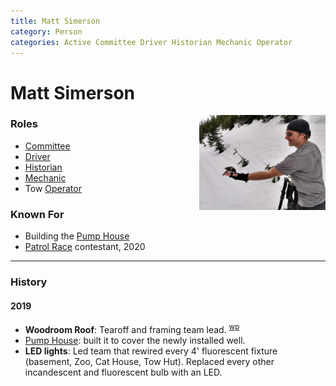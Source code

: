 ```yaml
---
title: Matt Simerson
category: Person
categories: Active Committee Driver Historian Mechanic Operator
---
```

# Matt Simerson
<img src="img/2020%20Matt%20Simerson.jpeg" align="right" style="width: 40%;" alt="photo of Matt feeding a gray jay">

### Roles
- [Committee](Committee)
- [Driver](Driver)
- [Historian](Historian)
- [Mechanic](Mechanic)
- Tow [Operator](Operator)

### Known For
- Building the [Pump House](Pump-House)
- [Patrol Race](Patrol-Race) contestant, 2020


---
### History
#### 2019

- **Woodroom Roof**: Tearoff and framing team lead. <sup>[wp][]</sup>
- [Pump House](Pump-House): built it to cover the newly installed well.
- **LED lights**: Led team that rewired every 4' fluorescent fixture (basement, Zoo, Cat House, Tow Hut). Replaced every other incandescent and fluorescent bulb with an LED.

[wp]: Work-Parties#2019
